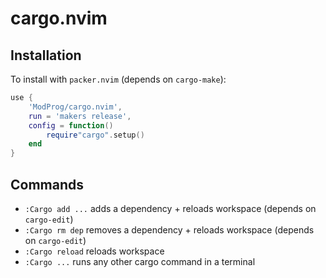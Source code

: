 # cargo.nvim

## Installation
To install with `packer.nvim` (depends on `cargo-make`):

```lua
use {
    'ModProg/cargo.nvim', 
    run = 'makers release',
    config = function()
        require"cargo".setup()
    end
}
```

## Commands
- `:Cargo add ...` adds a dependency + reloads workspace (depends on `cargo-edit`)
- `:Cargo rm dep` removes a dependency + reloads workspace (depends on `cargo-edit`)
- `:Cargo reload` reloads workspace
- `:Cargo ...` runs any other cargo command in a terminal
